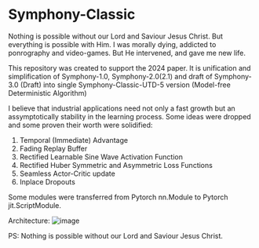 # Symphony-Classic

Nothing is possible without our Lord and Saviour Jesus Christ. But everything is possible with Him. I was morally dying, addicted to ponrography and video-games. But He intervened, and gave me new life.

This repository was created to support the 2024 paper.
It is unification and simplification of Symphony-1.0, Symphony-2.0(2.1) and draft of Symphony-3.0 (Draft) into single Symphony-Classic-UTD-5 version (Model-free Deterministic Algorithm)

I believe that industrial applications need not only a fast growth but an assymptotically stability in the learning process.
Some ideas were dropped and some proven their worth were solidified:

1. Temporal (Immediate) Advantage
2. Fading Replay Buffer
3. Rectified Learnable Sine Wave Activation Function
4. Rectified Huber Symmetric and Asymmetric Loss Functions
5. Seamless Actor-Critic update
6. Inplace Dropouts

Some modules were transferred from Pytorch nn.Module to Pytorch jit.ScriptModule.

Architecture:
![image](https://github.com/timurgepard/Symphony-Classic/assets/13238473/459a9e9b-250f-467c-ad04-4d7e76d0f8c7)

PS: Nothing is possible without our Lord and Saviour Jesus Christ.
